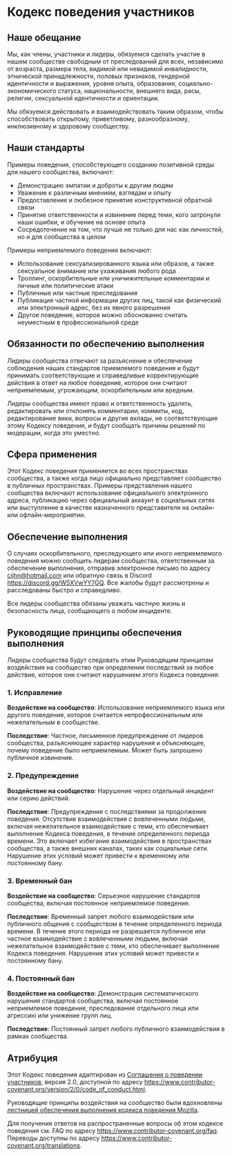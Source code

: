 # Кодекс поведения участников

## Наше обещание

Мы, как члены, участники и лидеры, обязуемся сделать участие в нашем
сообществе свободным от преследований для всех, независимо от возраста, размера
тела, видимой или невидимой инвалидности, этнической принадлежности, половых признаков,
гендерной идентичности и выражения, уровня опыта, образования, социально-экономического
статуса, национальности, внешнего вида, расы, религии, сексуальной
идентичности и ориентации.

Мы обязуемся действовать и взаимодействовать таким образом, чтобы способствовать открытому,
приветливому, разнообразному, инклюзивному и здоровому сообществу.

## Наши стандарты

Примеры поведения, способствующего созданию позитивной среды для нашего
сообщества, включают:

* Демонстрацию эмпатии и доброты к другим людям
* Уважение к различным мнениям, взглядам и опыту
* Предоставление и любезное принятие конструктивной обратной связи
* Принятие ответственности и извинение перед теми, кого затронули наши ошибки,
  и обучение на основе опыта
* Сосредоточение на том, что лучше не только для нас как личностей, но и для
  сообщества в целом

Примеры неприемлемого поведения включают:

* Использование сексуализированного языка или образов, а также сексуальное внимание или
  ухаживания любого рода
* Троллинг, оскорбительные или уничижительные комментарии и личные или политические атаки
* Публичные или частные преследования
* Публикация частной информации других лиц, такой как физический или электронный
  адрес, без их явного разрешения
* Другое поведение, которое можно обоснованно считать неуместным в профессиональной
  среде

## Обязанности по обеспечению выполнения

Лидеры сообщества отвечают за разъяснение и обеспечение соблюдения наших
стандартов приемлемого поведения и будут принимать соответствующие и справедливые
корректирующие действия в ответ на любое поведение, которое они считают
неприемлемым, угрожающим, оскорбительным или вредным.

Лидеры сообщества имеют право и ответственность удалять, редактировать или
отклонять комментарии, коммиты, код, редактирование вики, вопросы и другие вклады,
не соответствующие этому Кодексу поведения, и будут сообщать причины решений
по модерации, когда это уместно.

## Сфера применения

Этот Кодекс поведения применяется во всех пространствах сообщества, а также когда
лицо официально представляет сообщество в публичных пространствах.
Примеры представления нашего сообщества включают использование официального
электронного адреса, публикацию через официальный аккаунт в социальных сетях
или выступление в качестве назначенного представителя на онлайн- или офлайн-мероприятии.

## Обеспечение выполнения

О случаях оскорбительного, преследующего или иного неприемлемого поведения
можно сообщить лидерам сообщества, ответственным за обеспечение выполнения,
отправив электронное письмо по адресу cijhn@hotmail.com или обратную связь
в Discord https://discord.gg/W5XVwYY7GQ.
Все жалобы будут рассмотрены и расследованы быстро и справедливо.

Все лидеры сообщества обязаны уважать частную жизнь и безопасность лица,
сообщающего о любом инциденте.

## Руководящие принципы обеспечения выполнения

Лидеры сообщества будут следовать этим Руководящим принципам воздействия на сообщество
при определении последствий за любое действие, которое они считают нарушением этого
Кодекса поведения:

### 1. Исправление

**Воздействие на сообщество**: Использование неприемлемого языка или другого поведения,
которое считается непрофессиональным или нежелательным в сообществе.

**Последствие**: Частное, письменное предупреждение от лидеров сообщества,
разъясняющее характер нарушения и объясняющее, почему поведение было неприемлемым.
Может быть запрошено публичное извинение.

### 2. Предупреждение

**Воздействие на сообщество**: Нарушение через отдельный инцидент или серию действий.

**Последствие**: Предупреждение с последствиями за продолжение поведения. Отсутствие
взаимодействия с вовлеченными людьми, включая нежелательное взаимодействие с теми, кто
обеспечивает выполнение Кодекса поведения, в течение определенного периода времени.
Это включает избегание взаимодействия в пространствах сообщества, а также внешних каналах,
таких как социальные сети. Нарушение этих условий может привести к временному
или постоянному бану.

### 3. Временный бан

**Воздействие на сообщество**: Серьезное нарушение стандартов сообщества, включая
постоянное неприемлемое поведение.

**Последствие**: Временный запрет любого взаимодействия или публичного общения
с сообществом в течение определенного периода времени. В течение этого периода не
разрешается публичное или частное взаимодействие с вовлеченными людьми, включая
нежелательное взаимодействие с теми, кто обеспечивает выполнение Кодекса поведения.
Нарушение этих условий может привести к постоянному бану.

### 4. Постоянный бан

**Воздействие на сообщество**: Демонстрация систематического нарушения стандартов
сообщества, включая постоянное неприемлемое поведение, преследование отдельного
лица или агрессию или унижение групп лиц.

**Последствие**: Постоянный запрет любого публичного взаимодействия в рамках сообщества.

## Атрибуция

Этот Кодекс поведения адаптирован из [Соглашения о поведении участников][homepage],
версия 2.0, доступной по адресу
https://www.contributor-covenant.org/version/2/0/code_of_conduct.html.

Руководящие принципы воздействия на сообщество были вдохновлены [лестницей обеспечения
выполнения кодекса поведения Mozilla](https://github.com/mozilla/diversity).

[homepage]: https://www.contributor-covenant.org

Для получения ответов на распространенные вопросы об этом кодексе поведения
см. FAQ по адресу
https://www.contributor-covenant.org/faq. Переводы доступны по адресу
https://www.contributor-covenant.org/translations.